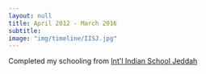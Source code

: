 ```yaml
---
layout: null
title: April 2012 - March 2016
subtitle:
image: "img/timeline/IISJ.jpg"
---
```

Completed my schooling from <a href = "https://www.iisjed.org" target = "_blank">Int'l Indian School Jeddah</a>
